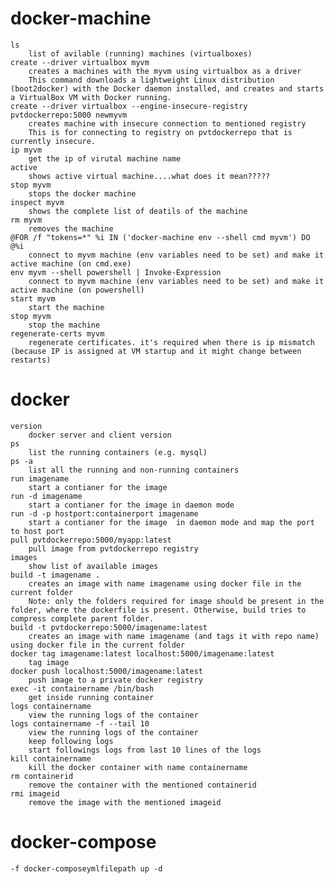 # docker-machine
	ls
		list of avilable (running) machines (virtualboxes)
	create --driver virtualbox myvm
		creates a machines with the myvm using virtualbox as a driver
		This command downloads a lightweight Linux distribution (boot2docker) with the Docker daemon installed, and creates and starts a VirtualBox VM with Docker running.
	create --driver virtualbox --engine-insecure-registry pvtdockerrepo:5000 newmyvm
		creates machine with insecure connection to mentioned registry
		This is for connecting to registry on pvtdockerrepo that is currently insecure.
	ip myvm
		get the ip of virutal machine name
	active
		shows active virtual machine....what does it mean?????
	stop myvm
		stops the docker machine
	inspect myvm
		shows the complete list of deatils of the machine
	rm myvm
		removes the machine
	@FOR /f "tokens=*" %i IN ('docker-machine env --shell cmd myvm') DO @%i
		connect to myvm machine (env variables need to be set) and make it active machine (on cmd.exe)
	env myvm --shell powershell | Invoke-Expression	
		connect to myvm machine (env variables need to be set) and make it active machine (on powershell)
	start myvm
		start the machine
	stop myvm
		stop the machine
	regenerate-certs myvm
		regenerate certificates. it's required when there is ip mismatch (because IP is assigned at VM startup and it might change between restarts)
		
# docker
	version
		docker server and client version
	ps
		list the running containers (e.g. mysql)
	ps -a
		list all the running and non-running containers
	run imagename
		start a contianer for the image
	run -d imagename
		start a contianer for the image in daemon mode
	run -d -p hostport:containerport imagename
		start a contianer for the image  in daemon mode and map the port to host port
	pull pvtdockerrepo:5000/myapp:latest
		pull image from pvtdockerrepo registry
	images
		show list of available images
	build -t imagename .
		creates an image with name imagename using docker file in the current folder
		Note: only the folders required for image should be present in the folder, where the dockerfile is present. Otherwise, build tries to compress complete parent folder.
	build -t pvtdockerrepo:5000/imagename:latest
		creates an image with name imagename (and tags it with repo name) using docker file in the current folder
	docker tag imagename:latest localhost:5000/imagename:latest
		tag image
	docker push localhost:5000/imagename:latest
		push image to a private docker registry
	exec -it containername /bin/bash
		get inside running container 
	logs containername
		view the running logs of the container
	logs containername -f --tail 10
		view the running logs of the container
		keep following logs
		start followings logs from last 10 lines of the logs
	kill containername
		kill the docker container with name containername
	rm containerid
		remove the container with the mentioned containerid
	rmi imageid
		remove the image with the mentioned imageid

# docker-compose
	-f docker-composeymlfilepath up -d
